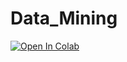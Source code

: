 # Data_Mining

[![Open In Colab](https://colab.research.google.com/assets/colab-badge.svg)](https://colab.research.google.com/github.com/josepaulosa/Data_Mining/blob/main/Data_Mining.ipynb)
